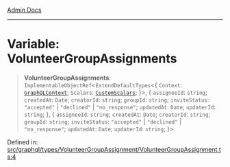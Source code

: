 [Admin Docs](/)

***

# Variable: VolunteerGroupAssignments

> **VolunteerGroupAssignments**: `ImplementableObjectRef`\<`ExtendDefaultTypes`\<\{ `Context`: [`GraphQLContext`](../../../../context/type-aliases/GraphQLContext.md); `Scalars`: [`CustomScalars`](../../../../scalars/type-aliases/CustomScalars.md); \}\>, \{ `assigneeId`: `string`; `createdAt`: `Date`; `creatorId`: `string`; `groupId`: `string`; `inviteStatus`: `"accepted"` \| `"declined"` \| `"no_response"`; `updatedAt`: `Date`; `updaterId`: `string`; \}, \{ `assigneeId`: `string`; `createdAt`: `Date`; `creatorId`: `string`; `groupId`: `string`; `inviteStatus`: `"accepted"` \| `"declined"` \| `"no_response"`; `updatedAt`: `Date`; `updaterId`: `string`; \}\>

Defined in: [src/graphql/types/VolunteerGroupAssignment/VolunteerGroupAssignment.ts:4](https://github.com/gautam-divyanshu/talawa-api/blob/7e7d786bbd7356b22a3ba5029601eed88ff27201/src/graphql/types/VolunteerGroupAssignment/VolunteerGroupAssignment.ts#L4)
